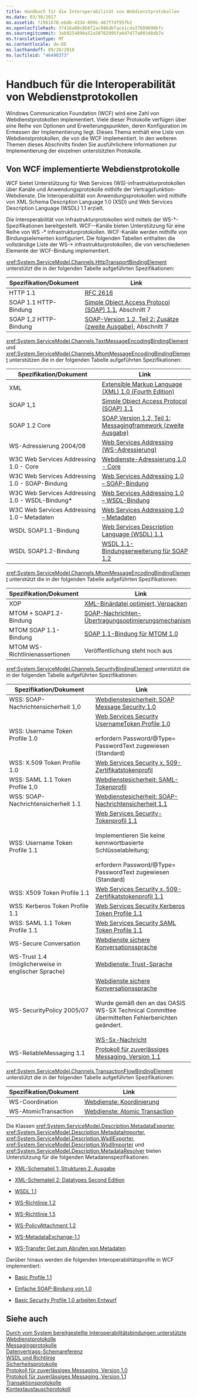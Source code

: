 ```yaml
---
title: Handbuch für die Interoperabilität von Webdienstprotokollen
ms.date: 03/30/2017
ms.assetid: f2981678-ebdb-433d-899b-467f7df95fb2
ms.openlocfilehash: 37416a80c8b6f2ac086dbface1cda37609698bfc
ms.sourcegitcommit: 3ab9254890a52a50762995fa6d7d77a00348db7e
ms.translationtype: MT
ms.contentlocale: de-DE
ms.lasthandoff: 09/20/2018
ms.locfileid: "46490373"
---
```

# <a name="web-services-protocols-interoperability-guide"></a>Handbuch für die Interoperabilität von Webdienstprotokollen
Windows Communication Foundation (WCF) wird eine Zahl von Webdienstprotokollen implementiert. Viele dieser Protokolle verfügen über eine Reihe von Optionen und Erweiterungspunkten, deren Konfiguration im Ermessen der Implementierung liegt. Dieses Thema enthält eine Liste von Webdienstprotokollen, die von die WCF implementiert. In den weiteren Themen dieses Abschnitts finden Sie ausführlichere Informationen zur Implementierung der einzelnen unterstützten Protokolle.  
  
## <a name="web-services-protocols-implemented-by-wcf"></a>Von WCF implementierte Webdienstprotokolle  
 WCF bietet Unterstützung für Web Services (WS)-infrastrukturprotokollen über Kanäle und Anwendungsprotokolle mithilfe der Vertragsfunktion-Webdienste. Die Interoperabilität von Anwendungsprotokollen wird mithilfe von XML Schema Description Language 1.0 (XSD) und Web Services Description Language (WSDL) 1.1 erzielt.  
  
 Die Interoperabilität von Infrastrukturprotokollen wird mittels der WS-*-Spezifikationen bereitgestellt. WCF--Kanäle bieten Unterstützung für eine Reihe von WS -\* infrastrukturprotokollen. WCF-Kanäle werden mithilfe von Bindungselementen konfiguriert. Die folgenden Tabellen enthalten die vollständige Liste der WS-\* infrastrukturprotokollen, die von verschiedenen Elemente der WCF-Bindung implementiert.  
  
 <xref:System.ServiceModel.Channels.HttpTransportBindingElement> unterstützt die in der folgenden Tabelle aufgeführten Spezifikationen:  
  
|Spezifikation/Dokument|Link|  
|-----------------------------|----------|  
|HTTP 1.1|[RFC 2616](https://go.microsoft.com/fwlink/?LinkId=90372)|  
|SOAP 1.1 HTTP-Bindung|[Simple Object Access Protocol (SOAP) 1.1](https://go.microsoft.com/fwlink/?LinkId=90520), Abschnitt 7|  
|SOAP 1,2 HTTP-Bindung|[SOAP-Version 1.2, Teil 2: Zusätze (zweite Ausgabe)](https://go.microsoft.com/fwlink/?LinkId=95329), Abschnitt 7|  
  
 <xref:System.ServiceModel.Channels.TextMessageEncodingBindingElement> und <xref:System.ServiceModel.Channels.MtomMessageEncodingBindingElement> unterstützen die in der folgenden Tabelle aufgeführten Spezifikationen:  
  
|Spezifikation/Dokument|Link|  
|-----------------------------|----------|  
|XML|[Extensible Markup Language (XML) 1.0 (Fourth Edition)](https://go.microsoft.com/fwlink/?LinkId=15139)|  
|SOAP 1,1|[Simple Object Access Protocol (SOAP) 1.1](https://go.microsoft.com/fwlink/?LinkId=96687)|  
|SOAP 1.2 Core|[SOAP Version 1.2, Teil 1: Messagingframework (zweite Ausgabe)](https://go.microsoft.com/fwlink/?LinkId=94664)|  
|WS-Adressierung 2004/08|[Web Services Addressing (WS-Adressierung)](https://go.microsoft.com/fwlink/?LinkId=81239)|  
|W3C Web Services Addressing 1.0 - Core|[Webdienste-Adressierung 1.0 - Core](https://go.microsoft.com/fwlink/?LinkId=96688)|  
|W3C Web Services Addressing 1.0 - SOAP-Bindung|[Web Services Addressing 1.0 – SOAP-Bindung](https://go.microsoft.com/fwlink/?LinkId=96689)|  
|W3C Web Services Addressing 1.0 - WSDL-Bindung*|[Web Services Addressing 1.0 – WSDL-Bindung](https://go.microsoft.com/fwlink/?LinkId=96690)|  
|W3C Web Services Addressing 1.0 – Metadaten|[Web Services Addressing 1.0 – Metadaten](http://www.w3.org/TR/ws-addr-metadata/)|  
|WSDL SOAP1.1-Bindung|[Web Services Description Language (WSDL) 1.1](https://go.microsoft.com/fwlink/?LinkId=96160)|  
|WSDL SOAP1.2-Bindung|[WSDL 1.1-Bindungserweiterung für SOAP 1.2](https://go.microsoft.com/fwlink/?LinkId=96691)|  
  
 <xref:System.ServiceModel.Channels.MtomMessageEncodingBindingElement> unterstützt die in der folgenden Tabelle aufgeführten Spezifikationen:  
  
|Spezifikation/Dokument|Link|  
|-----------------------------|----------|  
|XOP|[XML-Binärdatei optimiert, Verpacken](https://go.microsoft.com/fwlink/?LinkId=96714)|  
|MTOM + SOAP1.2-Bindung|[SOAP-Nachrichten-Übertragungsoptimierungsmechanismus](https://go.microsoft.com/fwlink/?LinkId=96713)|  
|MTOM SOAP 1.1-Bindung|[SOAP 1.1-Bindung für MTOM 1.0](https://go.microsoft.com/fwlink/?LinkId=96712)|  
|MTOM WS-Richtlinienassertionen|Veröffentlichung steht noch aus|  
  
 <xref:System.ServiceModel.Channels.SecurityBindingElement> unterstützt die in der folgenden Tabelle aufgeführten Spezifikationen:  
  
|Spezifikation/Dokument|Link|  
|-----------------------------|----------|  
|WSS: SOAP-Nachrichtensicherheit 1,0|[Webdienstesicherheit: SOAP Message Security 1.0](https://go.microsoft.com/fwlink/?LinkId=94684)|  
|WSS: Username Token Profile 1.0|[Web Services Security UsernameToken Profile 1.0](https://go.microsoft.com/fwlink/?LinkId=95334)<br /><br /> erfordern Password/@Type= PasswordText zugewiesen (Standard)|  
|WSS: X.509 Token Profile 1.0|[Web Services Security x. 509-Zertifikatstokenprofil](https://go.microsoft.com/fwlink/?LinkId=95335)|  
|WSS: SAML 1.1 Token Profile 1,0|[Webdienstesicherheit: SAML-Tokenprofil](https://go.microsoft.com/fwlink/?LinkId=96693)|  
|WSS: SOAP-Nachrichtensicherheit 1.1|[Webdienstesicherheit: SOAP-Nachrichtensicherheit 1.1](https://go.microsoft.com/fwlink/?LinkId=91240)|  
|WSS: Username Token Profile 1.1|[Web Services Security-Tokenprofil 1.1](https://go.microsoft.com/fwlink/?LinkId=95331)<br /><br /> Implementieren Sie keine kennwortbasierte Schlüsselableitung;<br /><br /> erfordern Password/@Type= PasswordText zugewiesen (Standard)|  
|WSS: X509 Token Profile 1.1|[Web Services Security x. 509-Zertifikatstokenprofil 1.1](https://go.microsoft.com/fwlink/?LinkId=95332)|  
|WSS: Kerberos Token Profile 1.1|[Web Services Security Kerberos Token Profile 1.1](https://go.microsoft.com/fwlink/?LinkId=95333)|  
|WSS: SAML 1.1 Token Profile 1.1|[Web Services Security SAML Token Profile 1,1](https://go.microsoft.com/fwlink/?LinkId=96694)|  
|WS-Secure Conversation|[Webdienste sichere Konversationssprache](https://go.microsoft.com/fwlink/?LinkId=95317)|  
|WS-Trust 1.4 (möglicherweise in englischer Sprache)|[Webdienste: Trust-Sprache](https://go.microsoft.com/fwlink/?LinkId=169514)|  
|WS-SecurityPolicy 2005/07|[Webdienste sichere Konversationssprache](https://go.microsoft.com/fwlink/?LinkId=95317)<br /><br /> Wurde gemäß den an das OASIS WS-SX Technical Committee übermittelten Fehlerberichten geändert.<br /><br /> [WS-Sx-Nachricht](https://go.microsoft.com/fwlink/?LinkId=96700)|  
|WS-ReliableMessaging 1.1|[Protokoll für zuverlässiges Messaging, Version 1.1](../../../../docs/framework/wcf/feature-details/reliable-messaging-protocol-version-1-1.md)|  
  
 <xref:System.ServiceModel.Channels.TransactionFlowBindingElement> unterstützt die in der folgenden Tabelle aufgeführten Spezifikationen:  
  
|Spezifikation/Dokument|Link|  
|-----------------------------|----------|  
|WS-Coordination|[Webdienste: Koordinierung](https://go.microsoft.com/fwlink/?LinkId=95324)|  
|WS-AtomicTransaction|[Webdienste: Atomic Transaction](https://go.microsoft.com/fwlink/?LinkId=95323)|  
  
 Die Klassen <xref:System.ServiceModel.Description.MetadataExporter>, <xref:System.ServiceModel.Description.MetadataImporter>, <xref:System.ServiceModel.Description.WsdlExporter>, <xref:System.ServiceModel.Description.WsdlImporter> und <xref:System.ServiceModel.Description.MetadataResolver> bieten Unterstützung für die folgenden Metadatenspezifikationen:  
  
-   [XML-Schemateil 1: Strukturen 2. Ausgabe](https://go.microsoft.com/fwlink/?LinkId=3536)  
  
-   [XML-Schemateil 2: Datatypes Second Edition](https://go.microsoft.com/fwlink/?LinkId=40138)  
  
-   [WSDL 1.1](https://go.microsoft.com/fwlink/?LinkId=96160)  
  
-   [WS-Richtlinie 1.2](https://go.microsoft.com/fwlink/?LinkId=96705)  
  
-   [WS-Richtlinie 1.5](https://go.microsoft.com/fwlink/?LinkId=96706)  
  
-   [WS-PolicyAttachment 1.2](https://go.microsoft.com/fwlink/?LinkId=96707)  
  
-   [WS-MetadataExchange-1.1](https://go.microsoft.com/fwlink/?LinkId=94868)  
  
-   [WS-Transfer Get zum Abrufen von Metadaten](https://go.microsoft.com/fwlink/?LinkId=96708)  
  
 Darüber hinaus werden die folgenden Interoperabilitätsprofile in WCF implementiert:  
  
-   [Basic Profile 1.1](https://go.microsoft.com/fwlink/?LinkId=69313)  
  
-   [Einfache SOAP-Bindung von 1.0](https://go.microsoft.com/fwlink/?LinkId=96710)  
  
-   [Basic Security Profile 1.0 arbeiten Entwurf](https://go.microsoft.com/fwlink/?LinkId=96711)  
  
## <a name="see-also"></a>Siehe auch  
 [Durch vom System bereitgestellte Interoperabilitätsbindungen unterstützte Webdienstprotokolle](../../../../docs/framework/wcf/feature-details/web-services-protocols-supported-by-system-provided-interoperability-bindings.md)  
 [Messagingprotokolle](../../../../docs/framework/wcf/feature-details/messaging-protocols.md)  
 [Datenvertrags-Schemareferenz](../../../../docs/framework/wcf/feature-details/data-contract-schema-reference.md)  
 [WSDL und Richtlinie](../../../../docs/framework/wcf/feature-details/wsdl-and-policy.md)  
 [Sicherheitsprotokolle](../../../../docs/framework/wcf/feature-details/security-protocols.md)  
 [Protokoll für zuverlässiges Messaging, Version 1.0](../../../../docs/framework/wcf/feature-details/reliable-messaging-protocol-version-1-0.md)  
 [Protokoll für zuverlässiges Messaging, Version 1.1](../../../../docs/framework/wcf/feature-details/reliable-messaging-protocol-version-1-1.md)  
 [Transaktionsprotokolle](../../../../docs/framework/wcf/feature-details/transaction-protocols.md)  
 [Kontextaustauschprotokoll](../../../../docs/framework/wcf/feature-details/context-exchange-protocol.md)
